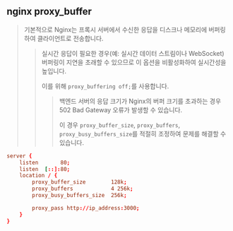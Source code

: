 ## nginx proxy_buffer

> 기본적으로 Nginx는 프록시 서버에서 수신한 응답을 디스크나 메모리에 버퍼링하여 클라이언트로 전송합니다.
>
> > 실시간 응답이 필요한 경우(예: 실시간 데이터 스트림이나 WebSocket) 버퍼링이 지연을 초래할 수 있으므로 이 옵션을 비활성화하여 실시간성을 높입니다.
> >
> > 이를 위해 `proxy_buffering off;`를 사용합니다.
> >
> > > 백엔드 서버의 응답 크기가 Nginx의 버퍼 크기를 초과하는 경우 502 Bad Gateway 오류가 발생할 수 있습니다.
> > >
> > > 이 경우 `proxy_buffer_size`, `proxy_buffers`, `proxy_busy_buffers_size`를 적절히 조정하여 문제를 해결할 수 있습니다.

```conf
server {
    listen       80;
    listen  [::]:80;
    location / {
        proxy_buffer_size        128k;
        proxy_buffers            4 256k;
        proxy_busy_buffers_size  256k;

        proxy_pass http://ip_address:3000;
    }
}
```

